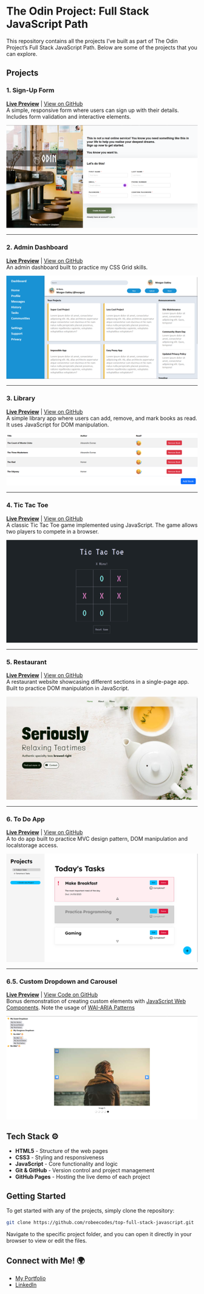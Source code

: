 # The Odin Project: Full Stack JavaScript Path

This repository contains all the projects I’ve built as part of The Odin Project’s Full Stack JavaScript Path. Below are some of the projects that you can explore.

## Projects

### 1. **Sign-Up Form**

**[Live Preview](https://robeecodes.github.io/top-full-stack-javascript/sign-up-form/)** |
[View on GitHub](https://github.com/robeecodes/top-full-stack-javascript/tree/main/sign-up-form)  
A simple, responsive form where users can sign up with their details. Includes form validation and interactive elements.

![Sign-Up Form Screenshot](project-screenshots/sign-up-form.png)

---

### 2. **Admin Dashboard**

**[Live Preview](https://robeecodes.github.io/top-full-stack-javascript/admin-dashboard/)** |
[View on GitHub](https://github.com/robeecodes/top-full-stack-javascript/tree/main/admin-dashboard)  
An admin dashboard built to practice my CSS Grid skills.

![Admin Dashboard Screenshot](project-screenshots/admin-dashboard.png)

---

### 3. **Library**

**[Live Preview](https://robeecodes.github.io/top-full-stack-javascript/library/)** |
[View on GitHub](https://github.com/robeecodes/top-full-stack-javascript/tree/main/library)  
A simple library app where users can add, remove, and mark books as read. It uses JavaScript for DOM manipulation.

![Library Screenshot](project-screenshots/library.png)

---

### 4. **Tic Tac Toe**

**[Live Preview](https://robeecodes.github.io/top-full-stack-javascript/tic-tac-toe/)** |
[View on GitHub](https://github.com/robeecodes/top-full-stack-javascript/tree/main/tic-tac-toe)  
A classic Tic Tac Toe game implemented using JavaScript. The game allows two players to compete in a browser.
  
![Tic Tac Toe Screenshot](project-screenshots/tic-tac-toe.png)

---

### 5. **Restaurant**

**[Live Preview](https://robeecodes.github.io/top-full-stack-javascript/restaurant/dist/)** |
[View on GitHub](https://github.com/robeecodes/top-full-stack-javascript/tree/main/restaurant)  
A restaurant website showcasing different sections in a single-page app. Built to practice DOM manipulation in JavaScript.

![Restaurant Screenshot](project-screenshots/restaurant.png)

---

### 6. **To Do App**

**[Live Preview](https://robeecodes.github.io/top-full-stack-javascript/todo/dist/)** |
[View on GitHub](https://github.com/robeecodes/top-full-stack-javascript/tree/main/todo)  
A to do app built to practice MVC design pattern, DOM manipulation and localstorage access.

![To Do App Screenshot](project-screenshots/todo.png)

---

### 6.5. **Custom Dropdown and Carousel**

**[Live Preview](https://robeecodes.github.io/top-full-stack-javascript/dropdown-and-carousel/src/)** |
[View Code on GitHub](https://github.com/robeecodes/top-full-stack-javascript/tree/main/dropdown-and-carousel)  
Bonus demonstration of creating custom elements with [JavaScript Web Components](https://developer.mozilla.org/en-US/docs/Web/API/Web_components/Using_custom_elements). Note the usage of [WAI-ARIA Patterns](https://www.w3.org/WAI/ARIA/apg/patterns/carousel)

![Custom Dropdown and Carousel Screenshot](project-screenshots/dropdown-and-carousel.png)

## Tech Stack ⚙️

- **HTML5** - Structure of the web pages
- **CSS3** - Styling and responsiveness
- **JavaScript** - Core functionality and logic
- **Git & GitHub** - Version control and project management
- **GitHub Pages** - Hosting the live demo of each project

## Getting Started

To get started with any of the projects, simply clone the repository:

```bash
git clone https://github.com/robeecodes/top-full-stack-javascript.git
```

Navigate to the specific project folder, and you can open it directly in your browser to view or edit the files.

## Connect with Me! 🌍

- [My Portfolio](https://robeecodes.com)
- [LinkedIn](https://www.linkedin.com/in/robin-kingy/)
